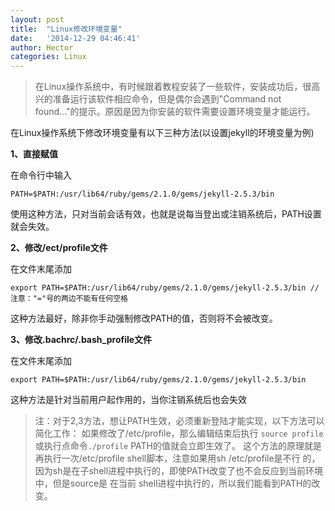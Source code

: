 ```yaml
---
layout: post
title:  "Linux修改环境变量"
date:   '2014-12-29 04:46:41'
author: Hector
categories: Linux
---
```


> 在Linux操作系统中，有时候跟着教程安装了一些软件，安装成功后，很高兴的准备运行该软件相应命令，但是偶尔会遇到"Command not found..."的提示。原因是因为你安装的软件需要设置环境变量才能运行。

在Linux操作系统下修改环境变量有以下三种方法(以设置jekyll的环境变量为例)

**1、直接赋值**

在命令行中输入

    PATH=$PATH:/usr/lib64/ruby/gems/2.1.0/gems/jekyll-2.5.3/bin
    
<!--more-->    
使用这种方法，只对当前会话有效，也就是说每当登出或注销系统后，PATH设置就会失效。

**2、修改/ect/profile文件**

在文件末尾添加

    export PATH=$PATH:/usr/lib64/ruby/gems/2.1.0/gems/jekyll-2.5.3/bin //注意："="号的两边不能有任何空格
这种方法最好，除非你手动强制修改PATH的值，否则将不会被改变。

**3、修改.bachrc/.bash_profile文件**

在文件末尾添加

    export PATH=$PATH:/usr/lib64/ruby/gems/2.1.0/gems/jekyll-2.5.3/bin
    
这种方法是针对当前用户起作用的，当你注销系统后也会失效

>注：对于2,3方法，想让PATH生效，必须重新登陆才能实现，以下方法可以简化工作：
如果修改了/etc/profile，那么编辑结束后执行
```source profile```
>或执行点命令``./profile``
>PATH的值就会立即生效了。
这个方法的原理就是再执行一次/etc/profile shell脚本，注意如果用sh /etc/profile是不行
的，因为sh是在子shell进程中执行的，即使PATH改变了也不会反应到当前环境中，但是source是
在当前 shell进程中执行的，所以我们能看到PATH的改变。